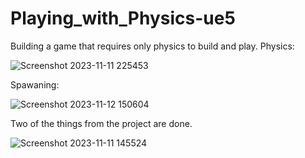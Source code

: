 # Playing_with_Physics-ue5
Building a game that requires only physics to build and play.
Physics:

![Screenshot 2023-11-11 225453](https://github.com/Lucifer-Zaid/Playing_with_Physics-ue5/assets/81683107/793bd51d-0252-42e2-b0cf-333584c2f8e7)

Spawaning:

![Screenshot 2023-11-12 150604](https://github.com/Lucifer-Zaid/Playing_with_Physics-ue5/assets/81683107/620c6abc-6883-474f-bf83-a31e4c4a42e6)


Two of the things from the project are done.

![Screenshot 2023-11-11 145524](https://github.com/Lucifer-Zaid/Playing_with_Physics-ue5/assets/81683107/b74591a6-5e48-4697-9d0a-fd6e9547f35d)
